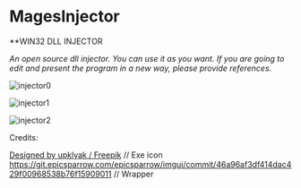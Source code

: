 # MagesInjector
**WIN32 DLL INJECTOR

*An open source dll injector. You can use it as you want. If you are going to edit and present the program in a new way, please provide references.*

![injector0](https://user-images.githubusercontent.com/56451989/125205116-66eae880-e289-11eb-8161-70ea40cca5bd.png)

![injector1](https://user-images.githubusercontent.com/56451989/125205117-694d4280-e289-11eb-9586-7eaee11750e7.png)

![injector2](https://user-images.githubusercontent.com/56451989/125205169-9ef22b80-e289-11eb-87f8-cb6f89657e86.png)

Credits:

<a href="http://www.freepik.com">Designed by upklyak / Freepik</a> // Exe icon
https://git.epicsparrow.com/epicsparrow/imgui/commit/46a96af3df414dac429f00968538b76f15909011 // Wrapper 
